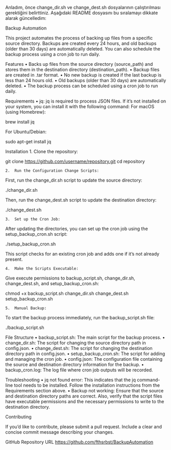 Anladım, önce change_dir.sh ve change_dest.sh dosyalarının çalıştırılması gerektiğini belirttiniz. Aşağıdaki README dosyasını bu sıralamayı dikkate alarak güncelledim:

Backup Automation

This project automates the process of backing up files from a specific source directory. Backups are created every 24 hours, and old backups (older than 30 days) are automatically deleted. You can also schedule the backup process using a cron job to run daily.

Features
	•	Backs up files from the source directory (source_path) and stores them in the destination directory (destination_path).
	•	Backup files are created in .tar format.
	•	No new backup is created if the last backup is less than 24 hours old.
	•	Old backups (older than 30 days) are automatically deleted.
	•	The backup process can be scheduled using a cron job to run daily.

Requirements
	•	jq: jq is required to process JSON files. If it’s not installed on your system, you can install it with the following command:
For macOS (using Homebrew):

brew install jq

For Ubuntu/Debian:

sudo apt-get install jq



Installation
	1.	Clone the repository:

git clone https://github.com/username/repository.git
cd repository


	2.	Run the Configuration Change Scripts:
First, run the change_dir.sh script to update the source directory:

./change_dir.sh

Then, run the change_dest.sh script to update the destination directory:

./change_dest.sh


	3.	Set up the Cron Job:
After updating the directories, you can set up the cron job using the setup_backup_cron.sh script:

./setup_backup_cron.sh

This script checks for an existing cron job and adds one if it’s not already present.

	4.	Make the Scripts Executable:
Give execute permissions to backup_script.sh, change_dir.sh, change_dest.sh, and setup_backup_cron.sh:

chmod +x backup_script.sh change_dir.sh change_dest.sh setup_backup_cron.sh


	5.	Manual Backup:
To start the backup process immediately, run the backup_script.sh file:

./backup_script.sh



File Structure
	•	backup_script.sh: The main script for the backup process.
	•	change_dir.sh: The script for changing the source directory path in config.json.
	•	change_dest.sh: The script for changing the destination directory path in config.json.
	•	setup_backup_cron.sh: The script for adding and managing the cron job.
	•	config.json: The configuration file containing the source and destination directory information for the backup.
	•	backup_cron.log: The log file where cron job outputs will be recorded.

Troubleshooting
	•	jq not found error: This indicates that the jq command-line tool needs to be installed. Follow the installation instructions from the Requirements section above.
	•	Backup not working: Ensure that the source and destination directory paths are correct. Also, verify that the script files have executable permissions and the necessary permissions to write to the destination directory.

Contributing

If you’d like to contribute, please submit a pull request. Include a clear and concise commit message describing your changes.

GitHub Repository URL
https://github.com/fthsrbst/BackupAutomation
